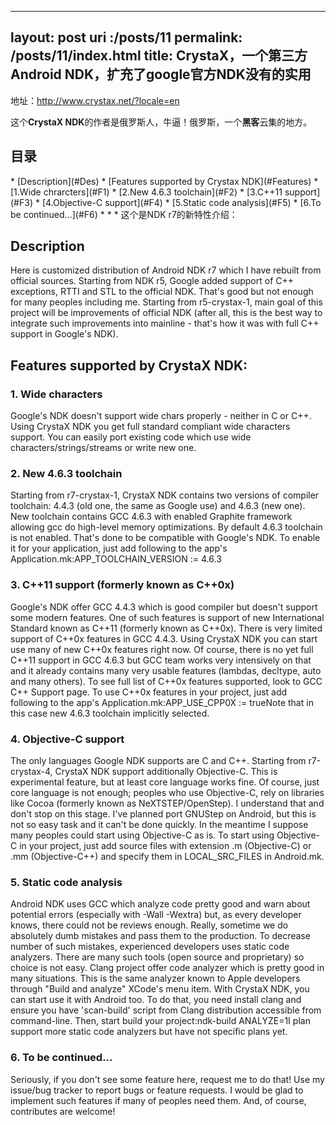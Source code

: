 
---
layout: post
uri :/posts/11
permalink: /posts/11/index.html
title: CrystaX，一个第三方Android NDK，扩充了google官方NDK没有的实用
---


地址：<a href="http://www.crystax.net/?locale=en">http://www.crystax.net/?locale=en</a>

这个**CrystaX NDK**的作者是俄罗斯人，牛逼！俄罗斯，一个**黑客**云集的地方。
<h2 class="catalog">目录</h2>
*    [Description](#Des)
*    [Features supported by Crystax NDK](#Features)
     *     [1.Wide chrarcters](#F1)
     *     [2.New 4.6.3 toolchain](#F2)
     *     [3.C++11 support](#F3)
     *     [4.Objective-C support](#F4)
     *     [5.Static code analysis](#F5)
     *     [6.To be continued...](#F6)
* * *
这个是NDK r7的新特性介绍：
<h2 class="Des">Description</h2>

Here is customized distribution of Android NDK r7 which I have rebuilt from official sources. Starting from NDK r5, Google added support of C++ exceptions, RTTI and STL to the official NDK. That's good but not enough for many peoples including me. Starting from r5-crystax-1, main goal of this project will be improvements of official NDK (after all, this is the best way to integrate such improvements into mainline - that's how it was with full C++ support in Google's NDK).

<h2 class="Features">Features supported by CrystaX NDK:</h2>

<h3 class="F1">1. Wide characters</h3>
Google's NDK doesn't support wide chars properly - neither in C or C++. Using CrystaX NDK you get full standard compliant wide characters support. You can easily port existing code which use wide characters/strings/streams or write new one.

<h3 class="F2">2.  New 4.6.3 toolchain</h3>
  Starting from r7-crystax-1, CrystaX NDK contains two versions of compiler toolchain: 4.4.3 (old one, the same as Google use) and 4.6.3 (new one). 
  New toolchain contains GCC 4.6.3 with enabled Graphite framework allowing gcc do high-level memory optimizations. 
  By default 4.6.3 toolchain is not enabled. That's done to be compatible with Google's NDK. To enable it for your application, just add following to the app's Application.mk:APP_TOOLCHAIN_VERSION := 4.6.3


<h3 class="F3">3. C++11 support (formerly known as C++0x)</h3>
Google's NDK offer GCC 4.4.3 which is good compiler but doesn't support some modern features. One of such features is support of new International Standard known as C++11 (formerly known as C++0x). There is very limited support of C++0x features in GCC 4.4.3. 
Using CrystaX NDK you can start use many of new C++0x features right now. Of course, there is no yet full C++11 support in GCC 4.6.3 but GCC team works very intensively on that and it already contains many very usable features (lambdas, decltype, auto and many others). To see full list of C++0x features supported, look to GCC C++ Support page. 
To use C++0x features in your project, just add following to the app's Application.mk:APP_USE_CPP0X := trueNote that in this case new 4.6.3 toolchain implicitly selected.

<h3 class="F4">4. Objective-C support</h3>
The only languages Google NDK supports are C and C++. Starting from r7-crystax-4, CrystaX NDK support additionally Objective-C. This is experimental feature, but at least core language works fine. Of course, just core language is not enough; peoples who use Objective-C, rely on libraries like Cocoa (formerly known as NeXTSTEP/OpenStep). I understand that and don't stop on this stage. I've planned port GNUStep on Android, but this is not so easy task and it can't be done quickly. In the meantime I suppose many peoples could start using Objective-C as is.
To start using Objective-C in your project, just add source files with extension .m (Objective-C) or .mm (Objective-C++) and specify them in LOCAL_SRC_FILES in Android.mk.

<h3 class="F5">5. Static code analysis</h3>
Android NDK uses GCC which analyze code pretty good and warn about potential errors (especially with -Wall -Wextra) but, as every developer knows, there could not be reviews enough. Really, sometime we do absolutely dumb mistakes and pass them to the production. To decrease number of such mistakes, experienced developers uses static code analyzers. There are many such tools (open source and proprietary) so choice is not easy.
Clang project offer code analyzer which is pretty good in many situations. This is the same analyzer known to Apple developers through "Build and analyze" XCode's menu item. With CrystaX NDK, you can start use it with Android too. To do that, you need install clang and ensure you have 'scan-build' script from Clang distribution accessible from command-line. Then, start build your project:ndk-build ANALYZE=1I plan support more static code analyzers but have not specific plans yet.

<h3 class="F6">6. To be continued...</h3>
Seriously, if you don't see some feature here, request me to do that! Use my issue/bug tracker to report bugs or feature requests. I would be glad to implement such features if many of peoples need them. And, of course, contributes are welcome!

